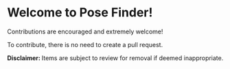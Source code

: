 <h1> Welcome to Pose Finder! </h1>
<p>Contributions are encouraged and extremely welcome!</p>
<p>To contribute, there is no need to create a pull request. </p>

<b> Disclaimer: </b> Items are subject to review for removal if deemed inappropriate.

